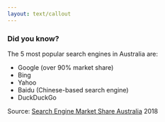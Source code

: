 ```yaml
---
layout: text/callout
---
```

### Did you know?
The 5 most popular search engines in Australia are:
- Google (over 90% market share)
- Bing
- Yahoo
- Baidu (Chinese-based search engine)
- DuckDuckGo

Source: [Search Engine Market Share Australia](https://gs.statcounter.com/search-engine-market-share/all/australia/2018) 2018
